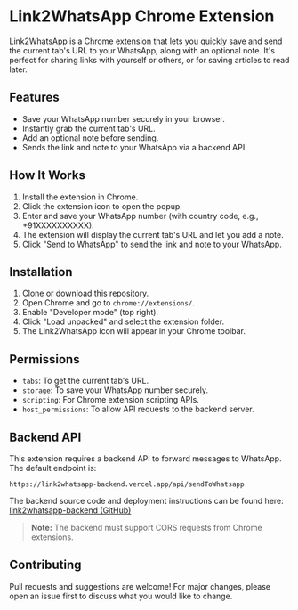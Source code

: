 # Link2WhatsApp Chrome Extension

Link2WhatsApp is a Chrome extension that lets you quickly save and send the current tab's URL to your WhatsApp, along with an optional note. It's perfect for sharing links with yourself or others, or for saving articles to read later.

## Features
- Save your WhatsApp number securely in your browser.
- Instantly grab the current tab's URL.
- Add an optional note before sending.
- Sends the link and note to your WhatsApp via a backend API.

## How It Works
1. Install the extension in Chrome.
2. Click the extension icon to open the popup.
3. Enter and save your WhatsApp number (with country code, e.g., +91XXXXXXXXXX).
4. The extension will display the current tab's URL and let you add a note.
5. Click "Send to WhatsApp" to send the link and note to your WhatsApp.

## Installation
1. Clone or download this repository.
2. Open Chrome and go to `chrome://extensions/`.
3. Enable "Developer mode" (top right).
4. Click "Load unpacked" and select the extension folder.
5. The Link2WhatsApp icon will appear in your Chrome toolbar.

## Permissions
- `tabs`: To get the current tab's URL.
- `storage`: To save your WhatsApp number securely.
- `scripting`: For Chrome extension scripting APIs.
- `host_permissions`: To allow API requests to the backend server.


## Backend API
This extension requires a backend API to forward messages to WhatsApp. The default endpoint is:

```
https://link2whatsapp-backend.vercel.app/api/sendToWhatsapp
```

The backend source code and deployment instructions can be found here: [link2whatsapp-backend (GitHub)](https://github.com/iamRahul21/link2whatsapp-backend)

> **Note:** The backend must support CORS requests from Chrome extensions.

## Contributing
Pull requests and suggestions are welcome! For major changes, please open an issue first to discuss what you would like to change.